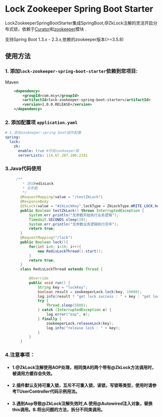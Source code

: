 # Lock Zookeeper Spring Boot Starter

LockZookeeperSpringBootStarter集成SpringBoot,@ZkLock注解的灵活开启分布式锁，依赖于[Curator](https://github.com/apache/curator)和[zookeeper](https://zookeeper.apache.org)模块 .

支持Spring Boot 1.3.x - 2.3.x,依赖的zookeeper版本(>=3.5.8)


## 使用方法

### 1. 添加`lock-zookeeper-spring-boot-starter`依赖到您项目:
Maven

```xml
    <dependency>
        <groupId>com.mcy</groupId>
        <artifactId>lock-zookeeper-spring-boot-starter</artifactId>
        <version>1.0.0.RELEASE</version>
    </dependency>
```
### 2. 添加配置项 `application.yaml`
```yaml
# 1.添加zookeeper-spring boot组件配置
spring:
  lock:
    zk:
      enable: true #开启zookeeper锁
      serverLists: 114.67.207.106:2181
```
### 3.Java代码使用

```java
     /**
        * 测试redisLock
        * 无参数
        */
       @RequestMapping(value = "/testZkLock")
       @ResponseBody
       @ZkLock(value = "#zkLockKey",lockType = ZkLockType.WRITE_LOCK,holdTime=30)
       public Boolean testZkLock() throws InterruptedException {
           System.err.println("无参数开始执行业务逻辑");
           TimeUnit.SECONDS.sleep(20);
           System.err.println("无参数业务逻辑执行完毕");
           return true;
       }
       @RequestMapping("/lock")
       public Boolean lock(){
           for(int i=0; i<10; i++){
               new RedisLockThread().start();
           }
           return true;
       }
       class RedisLockThread extends Thread {
   
           @Override
           public void run() {
               String key = "lockKey";
               boolean result = zookeeperLock.lock(key, 10000);
               log.info(result ? "get lock success : " + key : "get lock failed : " + key);
               try {
                   Thread.sleep(5000);
               } catch (InterruptedException e) {
                   log.error("exp", e);
               } finally {
                   zookeeperLock.releaseLock(key);
                   log.info("release lock : " + key);
               }
           }
       }
```
### 4.注意事项：
- #### 1.@ZkLock注解使用AOP处理，相同类A的两个带有@ZkLock方法调用时，被调用方缓存会失效。

- #### 2.插件默认支持可重入锁，互斥不可重入锁，读锁，写锁等类型，使用时请参考TUserController代码示例用法。

- #### 3.遇到Aop导致@ZkLock注解失效时,A.使用@Autowired注入对象，替换this调用。B.将出问题的方法，拆分不同类调用。



